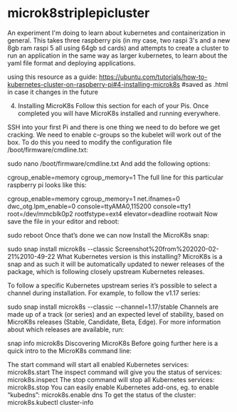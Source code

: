 # microk8striplepicluster
An experiment I'm doing to learn about kubernetes and containerization in general. This takes three raspberry pis (in my case, two raspi 3's and a new 8gb ram raspi 5 all using 64gb sd cards) and attempts to create a cluster to run an application in the same way as larger kubernetes, to learn about the yaml file format and deploying applications.

using this resource as a guide:
https://ubuntu.com/tutorials/how-to-kubernetes-cluster-on-raspberry-pi#4-installing-microk8s
#saved as .html in case it changes in the future

4. Installing MicroK8s
Follow this section for each of your Pis. Once completed you will have MicroK8s installed and running everywhere.

SSH into your first Pi and there is one thing we need to do before we get cracking. We need to enable c-groups so the kubelet will work out of the box. To do this you need to modify the configuration file /boot/firmware/cmdline.txt:

sudo nano /boot/firmware/cmdline.txt
And add the following options:

cgroup_enable=memory cgroup_memory=1
The full line for this particular raspberry pi looks like this:

cgroup_enable=memory cgroup_memory=1 net.ifnames=0 dwc_otg.lpm_enable=0 console=ttyAMA0,115200 console=tty1 root=/dev/mmcblk0p2 rootfstype=ext4 elevator=deadline rootwait
Now save the file in your editor and reboot:

sudo reboot
Once that’s done we can now Install the MicroK8s snap:

sudo snap install microk8s --classic
Screenshot%20from%202020-02-21%2010-49-22
What Kubernetes version is this installing?
MicroK8s is a snap and as such it will be automatically updated to newer releases of the package, which is following closely upstream Kubernetes releases.

To follow a specific Kubernetes upstream series it’s possible to select a channel during installation. For example, to follow the v1.17 series:

sudo snap install microk8s --classic --channel=1.17/stable
Channels are made up of a track (or series) and an expected level of stability, based on MicroK8s releases (Stable, Candidate, Beta, Edge). For more information about which releases are available, run:

snap info microk8s
Discovering MicroK8s
Before going further here is a quick intro to the MicroK8s command line:

The start command will start all enabled Kubernetes services: microk8s.start
The inspect command will give you the status of services: microk8s.inspect
The stop command will stop all Kubernetes services: microk8s.stop
You can easily enable Kubernetes add-ons, eg. to enable “kubedns”: microk8s.enable dns
To get the status of the cluster: microk8s.kubectl cluster-info
